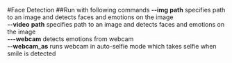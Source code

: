 #Face Detection
##Run with following commands
**--img** __path__ specifies path to an image and detects faces and emotions on the image  
**--video** __path__ specifies path to an image and detects faces and emotions on the image  
**---webcam** detects emotions from webcam  
**--webcam_as** runs webcam in auto-selfie mode which takes selfie when smile is detected